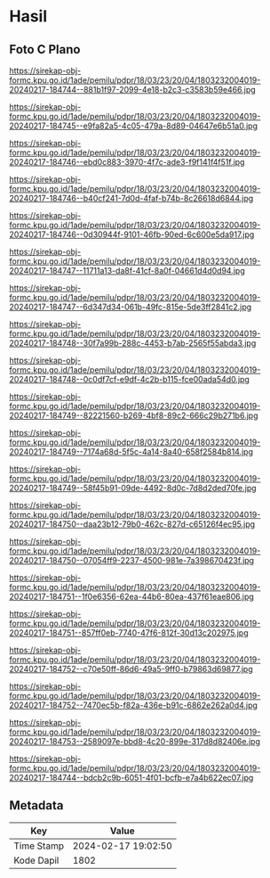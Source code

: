 # Hasil

## Foto C Plano

https://sirekap-obj-formc.kpu.go.id/1ade/pemilu/pdpr/18/03/23/20/04/1803232004019-20240217-184744--881b1f97-2099-4e18-b2c3-c3583b59e466.jpg

https://sirekap-obj-formc.kpu.go.id/1ade/pemilu/pdpr/18/03/23/20/04/1803232004019-20240217-184745--e9fa82a5-4c05-479a-8d89-04647e6b51a0.jpg

https://sirekap-obj-formc.kpu.go.id/1ade/pemilu/pdpr/18/03/23/20/04/1803232004019-20240217-184746--ebd0c883-3970-4f7c-ade3-f9f141f4f51f.jpg

https://sirekap-obj-formc.kpu.go.id/1ade/pemilu/pdpr/18/03/23/20/04/1803232004019-20240217-184746--b40cf241-7d0d-4faf-b74b-8c26618d6844.jpg

https://sirekap-obj-formc.kpu.go.id/1ade/pemilu/pdpr/18/03/23/20/04/1803232004019-20240217-184746--0d30944f-9101-46fb-90ed-6c600e5da917.jpg

https://sirekap-obj-formc.kpu.go.id/1ade/pemilu/pdpr/18/03/23/20/04/1803232004019-20240217-184747--11711a13-da8f-41cf-8a0f-04661d4d0d94.jpg

https://sirekap-obj-formc.kpu.go.id/1ade/pemilu/pdpr/18/03/23/20/04/1803232004019-20240217-184747--6d347d34-061b-49fc-815e-5de3ff2841c2.jpg

https://sirekap-obj-formc.kpu.go.id/1ade/pemilu/pdpr/18/03/23/20/04/1803232004019-20240217-184748--30f7a99b-288c-4453-b7ab-2565f55abda3.jpg

https://sirekap-obj-formc.kpu.go.id/1ade/pemilu/pdpr/18/03/23/20/04/1803232004019-20240217-184748--0c0df7cf-e9df-4c2b-b115-fce00ada54d0.jpg

https://sirekap-obj-formc.kpu.go.id/1ade/pemilu/pdpr/18/03/23/20/04/1803232004019-20240217-184749--82221560-b269-4bf8-89c2-666c29b271b6.jpg

https://sirekap-obj-formc.kpu.go.id/1ade/pemilu/pdpr/18/03/23/20/04/1803232004019-20240217-184749--7174a68d-5f5c-4a14-8a40-658f2584b814.jpg

https://sirekap-obj-formc.kpu.go.id/1ade/pemilu/pdpr/18/03/23/20/04/1803232004019-20240217-184749--58f45b91-09de-4492-8d0c-7d8d2ded70fe.jpg

https://sirekap-obj-formc.kpu.go.id/1ade/pemilu/pdpr/18/03/23/20/04/1803232004019-20240217-184750--daa23b12-79b0-462c-827d-c65126f4ec95.jpg

https://sirekap-obj-formc.kpu.go.id/1ade/pemilu/pdpr/18/03/23/20/04/1803232004019-20240217-184750--07054ff9-2237-4500-981e-7a398670423f.jpg

https://sirekap-obj-formc.kpu.go.id/1ade/pemilu/pdpr/18/03/23/20/04/1803232004019-20240217-184751--1f0e6356-62ea-44b6-80ea-437f61eae806.jpg

https://sirekap-obj-formc.kpu.go.id/1ade/pemilu/pdpr/18/03/23/20/04/1803232004019-20240217-184751--857ff0eb-7740-47f6-812f-30d13c202975.jpg

https://sirekap-obj-formc.kpu.go.id/1ade/pemilu/pdpr/18/03/23/20/04/1803232004019-20240217-184752--c70e50ff-86d6-49a5-9ff0-b79863d69877.jpg

https://sirekap-obj-formc.kpu.go.id/1ade/pemilu/pdpr/18/03/23/20/04/1803232004019-20240217-184752--7470ec5b-f82a-436e-b91c-6862e262a0d4.jpg

https://sirekap-obj-formc.kpu.go.id/1ade/pemilu/pdpr/18/03/23/20/04/1803232004019-20240217-184753--2589097e-bbd8-4c20-899e-317d8d82406e.jpg

https://sirekap-obj-formc.kpu.go.id/1ade/pemilu/pdpr/18/03/23/20/04/1803232004019-20240217-184744--bdcb2c9b-6051-4f01-bcfb-e7a4b622ec07.jpg


## Metadata

| Key        | Value               |
| ---------- | ------------------- |
| Time Stamp | 2024-02-17 19:02:50 |
| Kode Dapil | 1802                |



